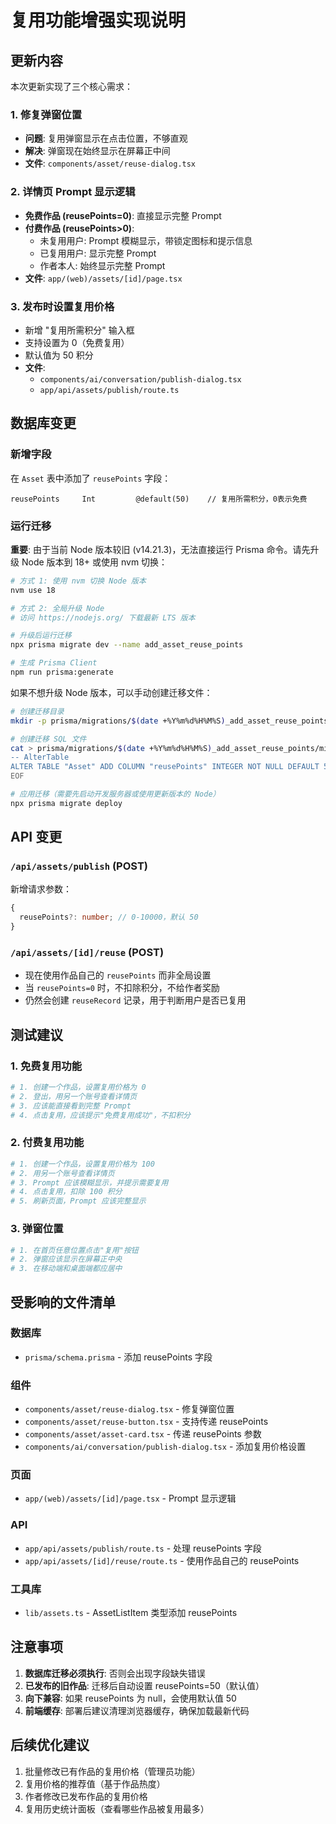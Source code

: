 # 复用功能增强实现说明

## 更新内容

本次更新实现了三个核心需求：

### 1. 修复弹窗位置
- **问题**: 复用弹窗显示在点击位置，不够直观
- **解决**: 弹窗现在始终显示在屏幕正中间
- **文件**: `components/asset/reuse-dialog.tsx`

### 2. 详情页 Prompt 显示逻辑
- **免费作品 (reusePoints=0)**: 直接显示完整 Prompt
- **付费作品 (reusePoints>0)**:
  - 未复用用户: Prompt 模糊显示，带锁定图标和提示信息
  - 已复用用户: 显示完整 Prompt
  - 作者本人: 始终显示完整 Prompt
- **文件**: `app/(web)/assets/[id]/page.tsx`

### 3. 发布时设置复用价格
- 新增 "复用所需积分" 输入框
- 支持设置为 0（免费复用）
- 默认值为 50 积分
- **文件**: 
  - `components/ai/conversation/publish-dialog.tsx`
  - `app/api/assets/publish/route.ts`

## 数据库变更

### 新增字段
在 `Asset` 表中添加了 `reusePoints` 字段：

```prisma
reusePoints     Int         @default(50)    // 复用所需积分，0表示免费
```

### 运行迁移

**重要**: 由于当前 Node 版本较旧 (v14.21.3)，无法直接运行 Prisma 命令。请先升级 Node 版本到 18+ 或使用 nvm 切换：

```bash
# 方式 1: 使用 nvm 切换 Node 版本
nvm use 18

# 方式 2: 全局升级 Node
# 访问 https://nodejs.org/ 下载最新 LTS 版本

# 升级后运行迁移
npx prisma migrate dev --name add_asset_reuse_points

# 生成 Prisma Client
npm run prisma:generate
```

如果不想升级 Node 版本，可以手动创建迁移文件：

```bash
# 创建迁移目录
mkdir -p prisma/migrations/$(date +%Y%m%d%H%M%S)_add_asset_reuse_points

# 创建迁移 SQL 文件
cat > prisma/migrations/$(date +%Y%m%d%H%M%S)_add_asset_reuse_points/migration.sql << 'EOF'
-- AlterTable
ALTER TABLE "Asset" ADD COLUMN "reusePoints" INTEGER NOT NULL DEFAULT 50;
EOF

# 应用迁移（需要先启动开发服务器或使用更新版本的 Node）
npx prisma migrate deploy
```

## API 变更

### `/api/assets/publish` (POST)
新增请求参数：
```typescript
{
  reusePoints?: number; // 0-10000，默认 50
}
```

### `/api/assets/[id]/reuse` (POST)
- 现在使用作品自己的 `reusePoints` 而非全局设置
- 当 `reusePoints=0` 时，不扣除积分，不给作者奖励
- 仍然会创建 `reuseRecord` 记录，用于判断用户是否已复用

## 测试建议

### 1. 免费复用功能
```bash
# 1. 创建一个作品，设置复用价格为 0
# 2. 登出，用另一个账号查看详情页
# 3. 应该能直接看到完整 Prompt
# 4. 点击复用，应该提示"免费复用成功"，不扣积分
```

### 2. 付费复用功能
```bash
# 1. 创建一个作品，设置复用价格为 100
# 2. 用另一个账号查看详情页
# 3. Prompt 应该模糊显示，并提示需要复用
# 4. 点击复用，扣除 100 积分
# 5. 刷新页面，Prompt 应该完整显示
```

### 3. 弹窗位置
```bash
# 1. 在首页任意位置点击"复用"按钮
# 2. 弹窗应该显示在屏幕正中央
# 3. 在移动端和桌面端都应居中
```

## 受影响的文件清单

### 数据库
- `prisma/schema.prisma` - 添加 reusePoints 字段

### 组件
- `components/asset/reuse-dialog.tsx` - 修复弹窗位置
- `components/asset/reuse-button.tsx` - 支持传递 reusePoints
- `components/asset/asset-card.tsx` - 传递 reusePoints 参数
- `components/ai/conversation/publish-dialog.tsx` - 添加复用价格设置

### 页面
- `app/(web)/assets/[id]/page.tsx` - Prompt 显示逻辑

### API
- `app/api/assets/publish/route.ts` - 处理 reusePoints 字段
- `app/api/assets/[id]/reuse/route.ts` - 使用作品自己的 reusePoints

### 工具库
- `lib/assets.ts` - AssetListItem 类型添加 reusePoints

## 注意事项

1. **数据库迁移必须执行**: 否则会出现字段缺失错误
2. **已发布的旧作品**: 迁移后自动设置 reusePoints=50（默认值）
3. **向下兼容**: 如果 reusePoints 为 null，会使用默认值 50
4. **前端缓存**: 部署后建议清理浏览器缓存，确保加载最新代码

## 后续优化建议

1. 批量修改已有作品的复用价格（管理员功能）
2. 复用价格的推荐值（基于作品热度）
3. 作者修改已发布作品的复用价格
4. 复用历史统计面板（查看哪些作品被复用最多）
